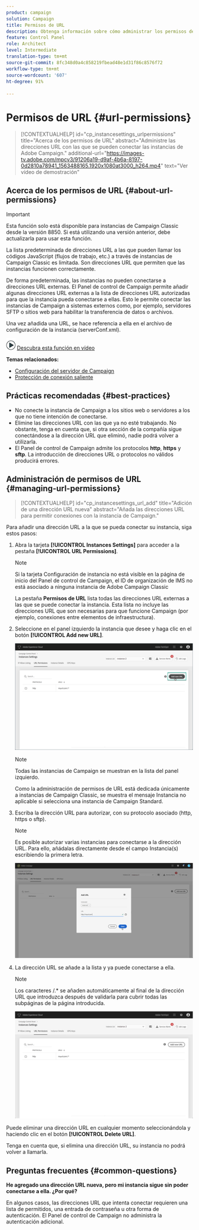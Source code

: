 ```yaml
---
product: campaign
solution: Campaign
title: Permisos de URL
description: Obtenga información sobre cómo administrar los permisos de URL en el Panel de control de Campaign
feature: Control Panel
role: Architect
level: Intermediate
translation-type: tm+mt
source-git-commit: 8fc348d0a4c858219fbead48e1d31f86c8576f72
workflow-type: tm+mt
source-wordcount: '607'
ht-degree: 91%

---
```



# Permisos de URL {#url-permissions}

>[!CONTEXTUALHELP]
>id="cp_instancesettings_urlpermissions"
>title="Acerca de los permisos de URL"
>abstract="Administre las direcciones URL con las que se pueden conectar las instancias de Adobe Campaign."
>additional-url="https://images-tv.adobe.com/mpcv3/91206a19-d9af-4b6a-8197-0d2810a78941_1563488165.1920x1080at3000_h264.mp4" text="Ver vídeo de demostración"

## Acerca de los permisos de URL {#about-url-permissions}

>[!IMPORTANT]
>
>Esta función solo está disponible para instancias de Campaign Classic desde la versión 8850. Si está utilizando una versión anterior, debe actualizarla para usar esta función.

La lista predeterminada de direcciones URL a las que pueden llamar los códigos JavaScript (flujos de trabajo, etc.) a través de instancias de Campaign Classic es limitada. Son direcciones URL que permiten que las instancias funcionen correctamente.

De forma predeterminada, las instancias no pueden conectarse a direcciones URL externas. El Panel de control de Campaign permite añadir algunas direcciones URL externas a la lista de direcciones URL autorizadas para que la instancia pueda conectarse a ellas. Esto le permite conectar las instancias de Campaign a sistemas externos como, por ejemplo, servidores SFTP o sitios web para habilitar la transferencia de datos o archivos.

Una vez añadida una URL, se hace referencia a ella en el archivo de configuración de la instancia (serverConf.xml).

![](assets/do-not-localize/how-to-video.png) [Descubra esta función en vídeo](https://experienceleague.adobe.com/docs/campaign-classic-learn/control-panel/instance-settings/adding-url-permissions.html?lang=en#instance-settings)

**Temas relacionados:**

* [Configuración del servidor de Campaign](https://docs.campaign.adobe.com/doc/AC/en/INS_Additional_configurations_Configuring_Campaign_server.html)
* [Protección de conexión saliente](https://experienceleague.adobe.com/docs/campaign-classic/using/installing-campaign-classic/security-privacy/server-configuration.html#outgoing-connection-protection)

## Prácticas recomendadas {#best-practices}

* No conecte la instancia de Campaign a los sitios web o servidores a los que no tiene intención de conectarse.
* Elimine las direcciones URL con las que ya no esté trabajando. No obstante, tenga en cuenta que, si otra sección de la compañía sigue conectándose a la dirección URL que eliminó, nadie podrá volver a utilizarla.
* El Panel de control de Campaign admite los protocolos **http**, **https** y **sftp**. La introducción de direcciones URL o protocolos no válidos producirá errores.

## Administración de permisos de URL {#managing-url-permissions}

>[!CONTEXTUALHELP]
>id="cp_instancesettings_url_add"
>title="Adición de una dirección URL nueva"
>abstract="Añada las direcciones URL para permitir conexiones con la instancia de Campaign."

Para añadir una dirección URL a la que se pueda conectar su instancia, siga estos pasos:

1. Abra la tarjeta **[!UICONTROL Instances Settings]** para acceder a la pestaña **[!UICONTROL URL Permissions]**.

   >[!NOTE]
   >
   >Si la tarjeta Configuración de instancia no está visible en la página de inicio del Panel de control de Campaign, el ID de organización de IMS no está asociado a ninguna instancia de Adobe Campaign Classic
   >
   >La pestaña <b><span class="uicontrol">Permisos de URL</span></b> lista todas las direcciones URL externas a las que se puede conectar la instancia. Esta lista no incluye las direcciones URL que son necesarias para que funcione Campaign (por ejemplo, conexiones entre elementos de infraestructura).

1. Seleccione en el panel izquierdo la instancia que desee y haga clic en el botón **[!UICONTROL Add new URL]**.

   ![](assets/add_url1.png)

   >[!NOTE]
   >
   >Todas las instancias de Campaign se muestran en la lista del panel izquierdo.
   >
   >Como la administración de permisos de URL está dedicada únicamente a instancias de Campaign Classic, se muestra el mensaje Instancia no aplicable si selecciona una instancia de Campaign Standard.

1. Escriba la dirección URL para autorizar, con su protocolo asociado (http, https o sftp).

   >[!NOTE]
   >
   >Es posible autorizar varias instancias para conectarse a la dirección URL. Para ello, añádalas directamente desde el campo Instancia(s) escribiendo la primera letra.

   ![](assets/add_url2.png)

1. La dirección URL se añade a la lista y ya puede conectarse a ella.

   >[!NOTE]
   >
   >Los caracteres /.* se añaden automáticamente al final de la dirección URL que introduzca después de validarla para cubrir todas las subpáginas de la página introducida.

   ![](assets/add_url_listnew.png)

Puede eliminar una dirección URL en cualquier momento seleccionándola y haciendo clic en el botón **[!UICONTROL Delete URL]**.

Tenga en cuenta que, si elimina una dirección URL, su instancia no podrá volver a llamarla.

## Preguntas frecuentes {#common-questions}

**He agregado una dirección URL nueva, pero mi instancia sigue sin poder conectarse a ella. ¿Por qué?**

En algunos casos, las direcciones URL que intenta conectar requieren una lista de permitidos, una entrada de contraseña u otra forma de autenticación. El Panel de control de Campaign no administra la autenticación adicional.
